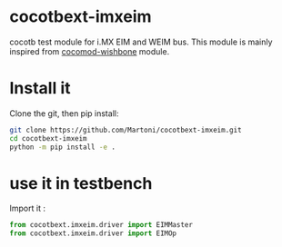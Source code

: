 # cocotbext-imxeim
cocotb test module for i.MX EIM and WEIM bus. This module is mainly inspired
from [cocomod-wishbone](https://github.com/wallento/cocomod-wishbone) module.

# Install it

Clone the git, then pip install:
```bash
git clone https://github.com/Martoni/cocotbext-imxeim.git
cd cocotbext-imxeim
python -m pip install -e .
```

# use it in testbench

Import it :
```python
from cocotbext.imxeim.driver import EIMMaster
from cocotbext.imxeim.driver import EIMOp
```
